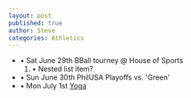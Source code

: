 ```yaml
---
layout: post
published: true
author: Steve
categories: Athletics
---
```

- • Sat June 29th BBall tourney @ House of Sports
  1. • Nested list item?  
- • Sun June 30th PhilUSA Playoffs vs. 'Green'
- • Mon July 1st [Yoga](https://www.instagram.com/tvyogi)
